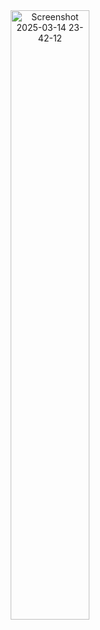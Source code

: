 <div align="center">
  <img src="https://github.com/user-attachments/assets/505d2dc7-5ca6-4d6a-89e7-58388e688b10" alt="Screenshot 2025-03-14 23-42-12" width="50%">
</div>

